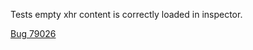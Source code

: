 Tests empty xhr content is correctly loaded in inspector.

[Bug 79026](https://bugs.webkit.org/show_bug.cgi?id=79026)
